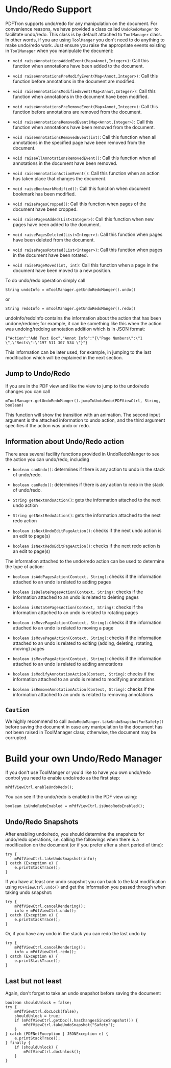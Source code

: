 # Undo/Redo Support 

PDFTron supports undo/redo for any manipulation on the document. For convenience reasons, we have provided a class called `UndoRedoManger` to facilitate undo/redo. This class is by default attached to `ToolManager` class. In other words, if you are using `ToolManger` you don't need to do anything to make undo/redo work. Just ensure you raise the appropriate events existing in `ToolManager` when you manipulate the document:

- `void raiseAnnotationsAddedEvent(Map<Annot,Integer>)`: Call this function when annotations have been added to the document.

- `void raiseAnnotationsPreModifyEvent(Map<Annot,Integer>)`: Call this function before annotations in the document are modified.

- `void raiseAnnotationsModifiedEvent(Map<Annot,Integer>)`: Call this function when annotations in the document have been modified.

- `void raiseAnnotationsPreRemoveEvent(Map<Annot,Integer>)`: Call this function before annotations are removed from the document.

- `void raiseAnnotationsRemovedEvent(Map<Annot,Integer>)`: Call this function when annotations have been removed from the document.

- `void raiseAnnotationsRemovedEvent(int)`: Call this function when all annotations in the specified page have been removed from the document.

- `void raiseAllAnnotationsRemovedEvent()`: Call this function when all annotations in the document have been removed.

- `void raiseAnnotationActionEvent()`: Call this function when an action has taken place that changes the document.

- `void raiseBookmarkModified()`: Call this function when document bookmark has been modified.

- `void raisePagesCropped()`: Call this function when pages of the document have been cropped.

- `void raisePagesAdded(List<Integer>)`: Call this function when new pages have been added to the document.

- `void raisePagesDeleted(List<Integer>)`: Call this function when pages have been deleted from the document.

- `void raisePagesRotated(List<Integer>)`: Call this function when pages in the document have been rotated.

- `void raisePageMoved(int, int)`: Call this function when a page in the document have been moved to a new position.

To do undo/redo operation simply call

``` android
String undoInfo = mToolManager.getUndoRedoManger().undo()
```
or
``` android
String redoInfo = mToolManager.getUndoRedoManger().redo()
```
undoInfo/redoInfo contains the information about the action that has been undone/redone; for example, it can be something like this when the action was undoing/redoing annotation addition which is in JSON format:

`{"Action":"Add Text Box","Annot Info":"{\"Page Numbers\":\"1 \",\"Rects\":\"197 511 307 534 \"}"}`

This information can be later used, for example, in jumping to the last modification which will be explained in the next section.

## Jump to Undo/Redo
If you are in the PDF view and like the view to jump to the undo/redo changes you can call
``` android
mToolManager.getUndoRedoManger().jumpToUndoRedo(PDFViewCtrl, String, boolean)
```
This function will show the transition with an animation. The second input argument is the attached information to undo action, and the third argument specifies if the action was undo or redo.

## Information about Undo/Redo action
There area several facility functions provided in UndoRedoManger to see the action you can undo/redo, including

- `boolean canUndo()`: determines if there is any action to undo in the stack of undo/redo.

- `boolean canRedo()`: determines if there is any action to redo in the stack of undo/redo.

- `String getNextUndoAction()`: gets the information attached to the next undo action

- `String getNextRedoAction()`: gets the information attached to the next redo action

- `boolean isNextUndoEditPageAction()`: checks if the next undo action is an edit to page(s)

- `boolean isNextRedoEditPageAction()`: checks if the next redo action is an edit to page(s)

The information attached to the undo/redo action can be used to determine the type of action:

- `boolean isAddPagesAction(Context, String)`: checks if the information attached to an undo is related to adding pages

- `boolean isDeletePagesAction(Context, String)`: checks if the information attached to an undo is related to deleting pages

- `boolean isRotatePagesAction(Context, String)`: checks if the information attached to an undo is related to rotating pages

- `boolean isMovePageAction(Context, String)`: checks if the information attached to an undo is related to moving a page

- `boolean isMovePageAction(Context, String)`: checks if the information attached to an undo is related to editing (adding, deleting, rotating, moving) pages

- `boolean isMovePageAction(Context, String)`: checks if the information attached to an undo is related to adding annotations

- `boolean isModifyAnnotationAction(Context, String)`: checks if the information attached to an undo is related to modifying annotations

- `boolean isRemoveAnnotationAction(Context, String)`: checks if the information attached to an undo is related to removing annotations


## `Caution`
We highly recommend to call `UndoRedoManger.takeUndoSnapshotForSafety()` before saving the document in case any manipulation to the document has not been raised in ToolManager class; otherwise, the document may be corrupted.

# Build your own Undo/Redo Manager
If you don't use ToolManger or you'd like to have you own undo/redo control you need to enable undo/redo as the first step:
``` android
mPdfViewCtrl.enableUndoRedo();
```
You can see if the undo/redo is enabled in the PDF view using:
``` android
boolean isUndoRedoEnabled = mPdfViewCtrl.isUndoRedoEnabled();
```

## Undo/Redo Snapshots
After enabling undo/redo, you should determine the snapshots for undo/redo operations, i.e. calling the followings when there is a modification on the document (or if you prefer after a short period of time):

``` android
try {
    mPdfViewCtrl.takeUndoSnapshot(info);
} catch (Exception e) {
    e.printStackTrace();
}
```

If you have at least one undo snapshot you can back to the last modification using `PDFViewCtrl.undo()` and get the information you passed through when taking undo snapshot:

``` android
try {
    mPdfViewCtrl.cancelRendering();
    info = mPdfViewCtrl.undo();
} catch (Exception e) {
    e.printStackTrace();
}
```

Or, if you have any undo in the stack you can redo the last undo by

``` android
try {
    mPdfViewCtrl.cancelRendering();
    info = mPdfViewCtrl.redo();
} catch (Exception e) {
    e.printStackTrace();
}
```

## Last but not least
Again, don't forget to take an undo snapshot before saving the document:

``` android
boolean shouldUnlock = false;
try {
    mPdfViewCtrl.docLock(false);
    shouldUnlock = true;
    if (mPdfViewCtrl.getDoc().hasChangesSinceSnapshot()) {
        mPdfViewCtrl.takeUndoSnapshot("Safety");
    }
} catch (PDFNetException | JSONException e) {
    e.printStackTrace();
} finally {
    if (shouldUnlock) {
        mPdfViewCtrl.docUnlock();
    }
}
```
